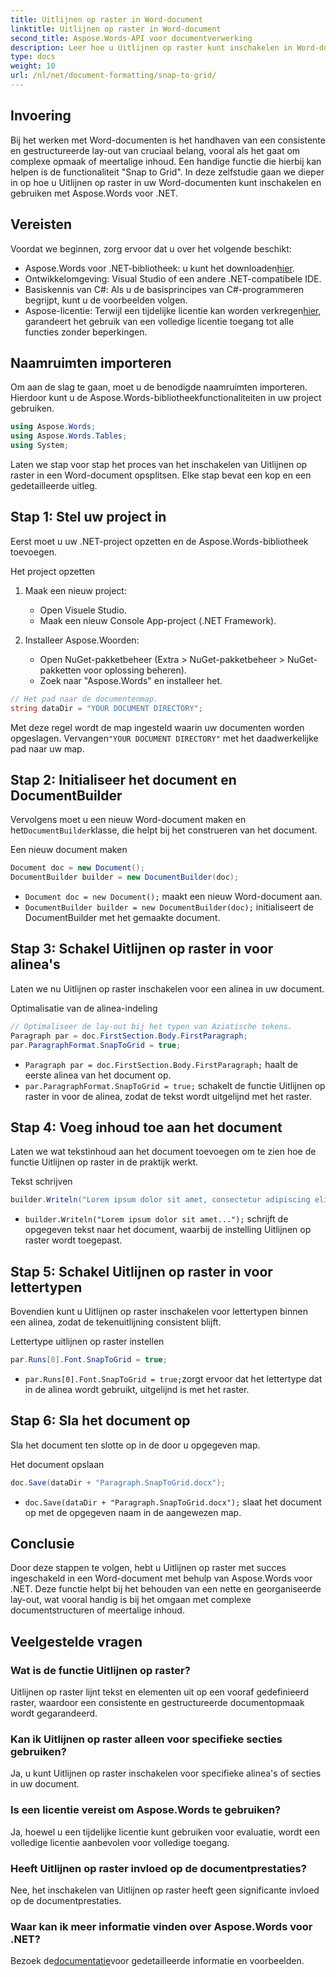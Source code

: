 ```yaml
---
title: Uitlijnen op raster in Word-document
linktitle: Uitlijnen op raster in Word-document
second_title: Aspose.Words-API voor documentverwerking
description: Leer hoe u Uitlijnen op raster kunt inschakelen in Word-documenten met behulp van Aspose.Words voor .NET. Deze gedetailleerde zelfstudie behandelt de vereisten, stapsgewijze handleiding en veelgestelde vragen.
type: docs
weight: 10
url: /nl/net/document-formatting/snap-to-grid/
---
```

## Invoering

Bij het werken met Word-documenten is het handhaven van een consistente en gestructureerde lay-out van cruciaal belang, vooral als het gaat om complexe opmaak of meertalige inhoud. Een handige functie die hierbij kan helpen is de functionaliteit "Snap to Grid". In deze zelfstudie gaan we dieper in op hoe u Uitlijnen op raster in uw Word-documenten kunt inschakelen en gebruiken met Aspose.Words voor .NET.

## Vereisten

Voordat we beginnen, zorg ervoor dat u over het volgende beschikt:

-  Aspose.Words voor .NET-bibliotheek: u kunt het downloaden[hier](https://releases.aspose.com/words/net/).
- Ontwikkelomgeving: Visual Studio of een andere .NET-compatibele IDE.
- Basiskennis van C#: Als u de basisprincipes van C#-programmeren begrijpt, kunt u de voorbeelden volgen.
-  Aspose-licentie: Terwijl een tijdelijke licentie kan worden verkregen[hier](https://purchase.aspose.com/temporary-license/), garandeert het gebruik van een volledige licentie toegang tot alle functies zonder beperkingen.

## Naamruimten importeren

Om aan de slag te gaan, moet u de benodigde naamruimten importeren. Hierdoor kunt u de Aspose.Words-bibliotheekfunctionaliteiten in uw project gebruiken.

```csharp
using Aspose.Words;
using Aspose.Words.Tables;
using System;
```

Laten we stap voor stap het proces van het inschakelen van Uitlijnen op raster in een Word-document opsplitsen. Elke stap bevat een kop en een gedetailleerde uitleg.

## Stap 1: Stel uw project in

Eerst moet u uw .NET-project opzetten en de Aspose.Words-bibliotheek toevoegen.

Het project opzetten

1. Maak een nieuw project:
   - Open Visuele Studio.
   - Maak een nieuw Console App-project (.NET Framework).

2. Installeer Aspose.Woorden:
   - Open NuGet-pakketbeheer (Extra > NuGet-pakketbeheer > NuGet-pakketten voor oplossing beheren).
   - Zoek naar "Aspose.Words" en installeer het.

```csharp
// Het pad naar de documentenmap.
string dataDir = "YOUR DOCUMENT DIRECTORY";
```

 Met deze regel wordt de map ingesteld waarin uw documenten worden opgeslagen. Vervangen`"YOUR DOCUMENT DIRECTORY"` met het daadwerkelijke pad naar uw map.

## Stap 2: Initialiseer het document en DocumentBuilder

 Vervolgens moet u een nieuw Word-document maken en het`DocumentBuilder`klasse, die helpt bij het construeren van het document.

Een nieuw document maken

```csharp
Document doc = new Document();
DocumentBuilder builder = new DocumentBuilder(doc);
```

- `Document doc = new Document();` maakt een nieuw Word-document aan.
- `DocumentBuilder builder = new DocumentBuilder(doc);` initialiseert de DocumentBuilder met het gemaakte document.

## Stap 3: Schakel Uitlijnen op raster in voor alinea's

Laten we nu Uitlijnen op raster inschakelen voor een alinea in uw document.

Optimalisatie van de alinea-indeling

```csharp
// Optimaliseer de lay-out bij het typen van Aziatische tekens.
Paragraph par = doc.FirstSection.Body.FirstParagraph;
par.ParagraphFormat.SnapToGrid = true;
```

- `Paragraph par = doc.FirstSection.Body.FirstParagraph;` haalt de eerste alinea van het document op.
- `par.ParagraphFormat.SnapToGrid = true;` schakelt de functie Uitlijnen op raster in voor de alinea, zodat de tekst wordt uitgelijnd met het raster.

## Stap 4: Voeg inhoud toe aan het document

Laten we wat tekstinhoud aan het document toevoegen om te zien hoe de functie Uitlijnen op raster in de praktijk werkt.

Tekst schrijven

```csharp
builder.Writeln("Lorem ipsum dolor sit amet, consectetur adipiscing elit, sed do eiusmod tempor incididunt ut labore et dolore magna aliqua.");
```

- `builder.Writeln("Lorem ipsum dolor sit amet...");` schrijft de opgegeven tekst naar het document, waarbij de instelling Uitlijnen op raster wordt toegepast.

## Stap 5: Schakel Uitlijnen op raster in voor lettertypen

Bovendien kunt u Uitlijnen op raster inschakelen voor lettertypen binnen een alinea, zodat de tekenuitlijning consistent blijft.

Lettertype uitlijnen op raster instellen

```csharp
par.Runs[0].Font.SnapToGrid = true;
```

- `par.Runs[0].Font.SnapToGrid = true;`zorgt ervoor dat het lettertype dat in de alinea wordt gebruikt, uitgelijnd is met het raster.

## Stap 6: Sla het document op

Sla het document ten slotte op in de door u opgegeven map.

Het document opslaan

```csharp
doc.Save(dataDir + "Paragraph.SnapToGrid.docx");
```

- `doc.Save(dataDir + "Paragraph.SnapToGrid.docx");` slaat het document op met de opgegeven naam in de aangewezen map.

## Conclusie

Door deze stappen te volgen, hebt u Uitlijnen op raster met succes ingeschakeld in een Word-document met behulp van Aspose.Words voor .NET. Deze functie helpt bij het behouden van een nette en georganiseerde lay-out, wat vooral handig is bij het omgaan met complexe documentstructuren of meertalige inhoud.

## Veelgestelde vragen

### Wat is de functie Uitlijnen op raster?
Uitlijnen op raster lijnt tekst en elementen uit op een vooraf gedefinieerd raster, waardoor een consistente en gestructureerde documentopmaak wordt gegarandeerd.

### Kan ik Uitlijnen op raster alleen voor specifieke secties gebruiken?
Ja, u kunt Uitlijnen op raster inschakelen voor specifieke alinea's of secties in uw document.

### Is een licentie vereist om Aspose.Words te gebruiken?
Ja, hoewel u een tijdelijke licentie kunt gebruiken voor evaluatie, wordt een volledige licentie aanbevolen voor volledige toegang.

### Heeft Uitlijnen op raster invloed op de documentprestaties?
Nee, het inschakelen van Uitlijnen op raster heeft geen significante invloed op de documentprestaties.

### Waar kan ik meer informatie vinden over Aspose.Words voor .NET?
 Bezoek de[documentatie](https://reference.aspose.com/words/net/)voor gedetailleerde informatie en voorbeelden.